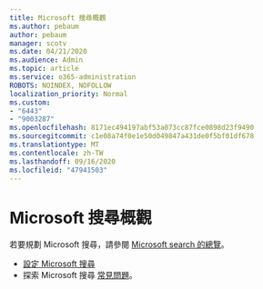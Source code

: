 ```yaml
---
title: Microsoft 搜尋概觀
ms.author: pebaum
author: pebaum
manager: scotv
ms.date: 04/21/2020
ms.audience: Admin
ms.topic: article
ms.service: o365-administration
ROBOTS: NOINDEX, NOFOLLOW
localization_priority: Normal
ms.custom:
- "6443"
- "9003287"
ms.openlocfilehash: 8171ec494197abf53a073cc87fce0898d23f9490
ms.sourcegitcommit: c1e08a74f0e1e50d049847a431de0f5bf01df678
ms.translationtype: MT
ms.contentlocale: zh-TW
ms.lasthandoff: 09/16/2020
ms.locfileid: "47941503"
---
```

# <a name="overview-of-microsoft-search"></a>Microsoft 搜尋概觀

若要規劃 Microsoft 搜尋，請參閱 [Microsoft search 的總覽](https://docs.microsoft.com/microsoftsearch/overview-microsoft-search)。

- [設定 Microsoft 搜尋](https://docs.microsoft.com/microsoftsearch/setup-microsoft-search)
- 探索 Microsoft 搜尋 [常見問題](https://docs.microsoft.com/microsoftsearch/faqs)。
